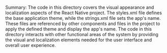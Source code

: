 Summary:
The code in this directory covers the visual appearance and localization aspects of the React Native project. The styles.xml file defines the base application theme, while the strings.xml file sets the app's name. These files are referenced by other components and files in the project to apply the defined theme and display the app's name. The code in this directory interacts with other functional areas of the system by providing the visual and localization elements needed for the user interface and overall user experience.
